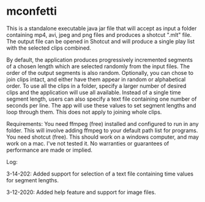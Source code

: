 # mconfetti
This is a standalone executable java jar file that will accept as input a folder containing mp4, avi, jpeg and png files 
and produces a shotcut ".mlt" file. The output file can be opened in Shotcut and will produce a single play list 
with the selected clips combined.

By default, the application produces progressively incremented segments of a 
chosen length which are selected randomly from the input files. The order of the output segments is also random.
Optionally, you can chose to join clips intact, and either have them appear in random or alphabetical order. To 
use all the clips in a folder, specify a larger number of desired clips and the application will use all available.
Instead of a single time segment length, users can also specify a text file containing one number of seconds per line.
The app will use these values to set segment lengths and loop through them. This does not apply to joining whole clips.

Requirements: 
You need ffmpeg (free) installed and configured to run in any folder. This will involve adding ffmpeg to your default path
list for programs.
You need shotcut (free).
This should work on a windows computer, and may work on a mac. I've not tested it.
No warranties or guarantees of performance are made or implied.

Log:

3-14-202: Added support for selection of a text file containing time values for segment lengths.

3-12-2020: Added help feature and support for image files.
